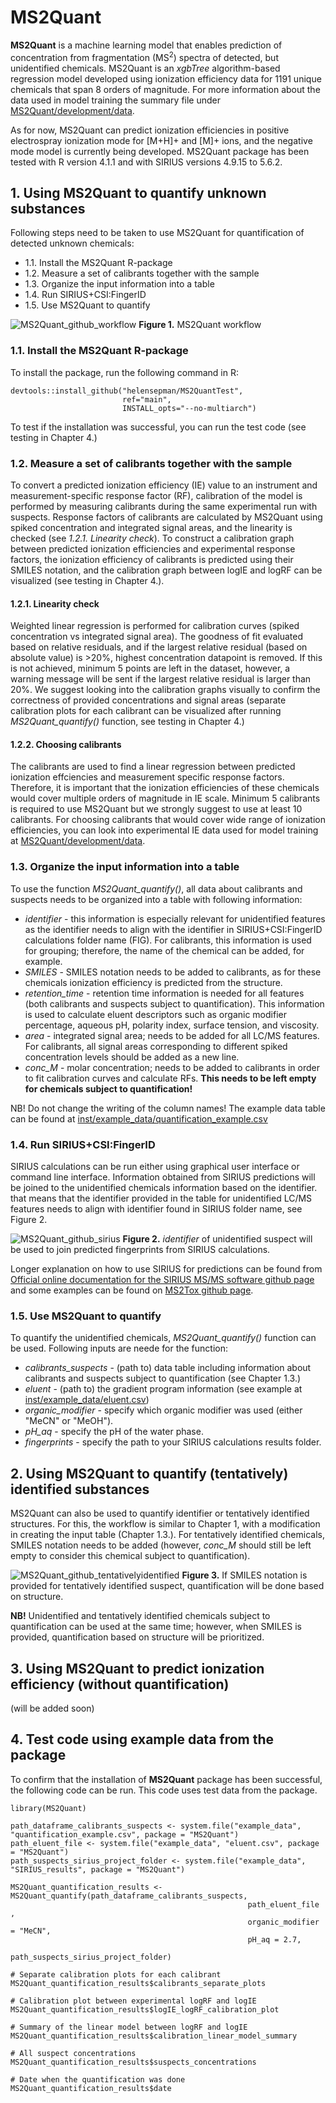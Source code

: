 # MS2Quant

**MS2Quant** is a machine learning model that enables prediction of concentration 
from fragmentation (MS<sup>2</sup>) spectra of detected, but unidentified chemicals. 
MS2Quant is an *xgbTree* algorithm-based regression model developed using ionization efficiency data for
1191 unique chemicals that span 8 orders of magnitude. For more information about the data used in model training 
the summary file under [MS2Quant/development/data](https://github.com/kruvelab/MS2Quant/tree/main/development/data).

As for now, MS2Quant can predict ionization efficiencies in positive electrospray ionization mode
for [M+H]+ and [M]+ ions, and the negative mode model is currently being developed.
MS2Quant package has been tested with R version 4.1.1 and with SIRIUS versions 4.9.15 to 5.6.2.


## 1. Using MS2Quant to quantify unknown substances

Following steps need to be taken to use MS2Quant for quantification of detected unknown chemicals:

+ 1.1. Install the MS2Quant R-package
+ 1.2. Measure a set of calibrants together with the sample
+ 1.3. Organize the input information into a table
+ 1.4. Run SIRIUS+CSI:FingerID
+ 1.5. Use MS2Quant to quantify

![MS2Quant_github_workflow](https://github.com/kruvelab/MS2Quant/assets/48623628/1d32b3bc-8cd0-4ecf-99c1-d2630f6f5af6)
**Figure 1.** MS2Quant workflow


### 1.1. Install the MS2Quant R-package

To install the package, run the following command in R:

```
devtools::install_github("helensepman/MS2QuantTest",
                         ref="main",
                         INSTALL_opts="--no-multiarch")
```
To test if the installation was successful, you can run the test code (see testing in Chapter 4.)

### 1.2. Measure a set of calibrants together with the sample

To convert a predicted ionization efficiency (IE) value to an instrument and measurement-specific response 
factor (RF), calibration of the model is performed by measuring calibrants during the same experimental run with suspects.
Response factors of calibrants are calculated by MS2Quant using spiked concentration and integrated signal areas, and the 
linearity is checked (see *1.2.1. Linearity check*). 
To construct a calibration graph between predicted ionization efficiencies and experimental response factors, 
the ionization efficiency of calibrants is predicted using their SMILES notation, and the calibration
graph between logIE and logRF can be visualized (see testing in Chapter 4.).

#### 1.2.1. Linearity check
Weighted linear regression is performed for calibration curves (spiked concentration vs integrated signal area). 
The goodness of fit evaluated based on relative residuals, and if the largest relative residual 
(based on absolute value) is >20%, highest concentration datapoint is removed. If this is not achieved, minimum 5 points are 
left in the dataset, however, a warning message will be sent if the largest relative residual is larger than 20%. We suggest looking
into the calibration graphs visually to confirm the correctness of provided concentrations and signal areas 
(separate calibration plots for each calibrant can be visualized after running *MS2Quant_quantify()* function, see testing in Chapter 4.)

#### 1.2.2. Choosing calibrants
The calibrants are used to find a linear regression between predicted ionization effciencies and measurement
specific response factors. Therefore, it is important that the ionization efficiencies of these chemicals would cover 
multiple orders of magnitude in IE scale. Minimum 5 calibrants is required to use MS2Quant but we strongly suggest to use 
at least 10 calibrants. For choosing calibrants that would cover wide range of ionization efficiencies, you can look into experimental IE data used for
model training at [MS2Quant/development/data](https://github.com/kruvelab/MS2Quant/tree/main/development/data).

### 1.3. Organize the input information into a table
To use the function *MS2Quant_quantify()*, all data about calibrants and suspects needs to be organized into a table
with following information:
+ *identifier* - this information is especially relevant for unidentified features as the identifier needs to align with the identifier in 
SIRIUS+CSI:FingerID calculations folder name (FIG). For calibrants, this information is used for grouping; therefore, the name of the chemical can be added, for example.
+ *SMILES* - SMILES notation needs to be added to calibrants, as for these chemicals ionization efficiency is predicted from the structure. 
+ *retention_time* - retention time information is needed for all features (both calibrants and suspects subject to quantification). This information is used to
calculate eluent descriptors such as organic modifier percentage, aqueous pH, polarity index, surface tension, and viscosity.
+ *area* - integrated signal area; needs to be added for all LC/MS features. For calibrants, all signal areas corresponding to different spiked concentration levels should be added as a new line.
+ *conc_M* - molar concentration; needs to be added to calibrants in order to fit calibration curves and calculate RFs. **This needs to be left empty for chemicals subject to quantification!**

NB! Do not change the writing of the column names!
The example data table can be found at [inst/example_data/quantification_example.csv](https://github.com/kruvelab/MS2Quant/blob/main/inst/example_data/quantification_example.csv)


### 1.4. Run SIRIUS+CSI:FingerID
SIRIUS calculations can be run either using graphical user interface or command line interface.
Information obtained from SIRIUS predictions will be joined to the unidentified chemicals information based on the identifier. 
that means that the identifier provided in the table for unidentified LC/MS features needs to align with identifier found in SIRIUS folder name, see Figure 2.

![MS2Quant_github_sirius](https://github.com/kruvelab/MS2Quant/assets/48623628/7c9cb5fc-eab4-4800-b4c8-b062b42f0cff)
**Figure 2.** *identifier* of unidentified suspect will be used to join predicted fingerprints from SIRIUS calculations.

Longer explanation on how to use SIRIUS for predictions can be found from [Official online documentation for the SIRIUS MS/MS software github page](https://boecker-lab.github.io/docs.sirius.github.io/)
and some examples can be found on [MS2Tox github page](https://github.com/kruvelab/MS2Tox/tree/main#fingerprint-calculation-with-siriuscsifingerid).

### 1.5. Use MS2Quant to quantify
To quantify the unidentified chemicals, *MS2Quant_quantify()* function can be used. Following inputs are neede for the function:
+ *calibrants_suspects* - (path to) data table including information about calibrants and suspects subject to quantification (see Chapter 1.3.)
+ *eluent* - (path to) the gradient program information (see example at [inst/example_data/eluent.csv](https://github.com/kruvelab/MS2Quant/blob/main/inst/example_data/eluent.csv))
+ *organic_modifier* - specify which organic modifier was used (either "MeCN" or "MeOH").
+ *pH_aq* - specify the pH of the water phase.
+ *fingerprints* - specify the path to your SIRIUS calculations results folder.


## 2. Using MS2Quant to quantify (tentatively) identified substances

MS2Quant can also be used to quantify identifier or tentatively identified structures. For this, the workflow is similar to 
Chapter 1, with a modification in creating the input table (Chapter 1.3.). For tentatively identified chemicals, SMILES notation needs to be added 
(however, *conc_M* should still be left empty to consider this chemical subject to quantification).

![MS2Quant_github_tentativelyidentified](https://github.com/kruvelab/MS2Quant/assets/48623628/018c8a8d-443f-4274-ab6b-099c761d3b64)
**Figure 3.** If SMILES notation is provided for tentatively identified suspect, quantification will be done based on structure.

**NB!** Unidentified and tentatively identified chemicals subject to quantification can be used at the same time; however, when SMILES is provided,
quantification based on structure will be prioritized.


## 3. Using MS2Quant to predict ionization efficiency (without quantification) 

(will be added soon)

## 4. Test code using example data from the package

To confirm that the installation of **MS2Quant** package has been successful, the following code can be run.
This code uses test data from the package.

```
library(MS2Quant)

path_dataframe_calibrants_suspects <- system.file("example_data", "quantification_example.csv", package = "MS2Quant")
path_eluent_file <- system.file("example_data", "eluent.csv", package = "MS2Quant")
path_suspects_sirius_project_folder <- system.file("example_data", "SIRIUS_results", package = "MS2Quant")

MS2Quant_quantification_results <- MS2Quant_quantify(path_dataframe_calibrants_suspects,
                                                     path_eluent_file ,
                                                     organic_modifier = "MeCN",
                                                     pH_aq = 2.7,
                                                     path_suspects_sirius_project_folder)

# Separate calibration plots for each calibrant
MS2Quant_quantification_results$calibrants_separate_plots

# Calibration plot between experimental logRF and logIE
MS2Quant_quantification_results$logIE_logRF_calibration_plot

# Summary of the linear model between logRF and logIE
MS2Quant_quantification_results$calibration_linear_model_summary

# All suspect concentrations
MS2Quant_quantification_results$suspects_concentrations

# Date when the quantification was done
MS2Quant_quantification_results$date


```

